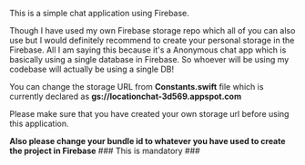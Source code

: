 This is a simple chat application using Firebase.

Though I have used my own Firebase storage repo which all of you can also use but I would definitely recommend to create your personal storage in the Firebase. All I am saying this because it's a Anonymous chat app which is basically using a single database in Firebase. So whoever will be using my codebase will actually be using a single DB!

You can change the storage URL from **Constants.swift** file 
which is currently declared as **gs://locationchat-3d569.appspot.com** 

Please make sure that you have created your own storage url before using this application. 

**Also please change your bundle id to whatever you have used to create the project in Firebase** ### This is mandatory ###